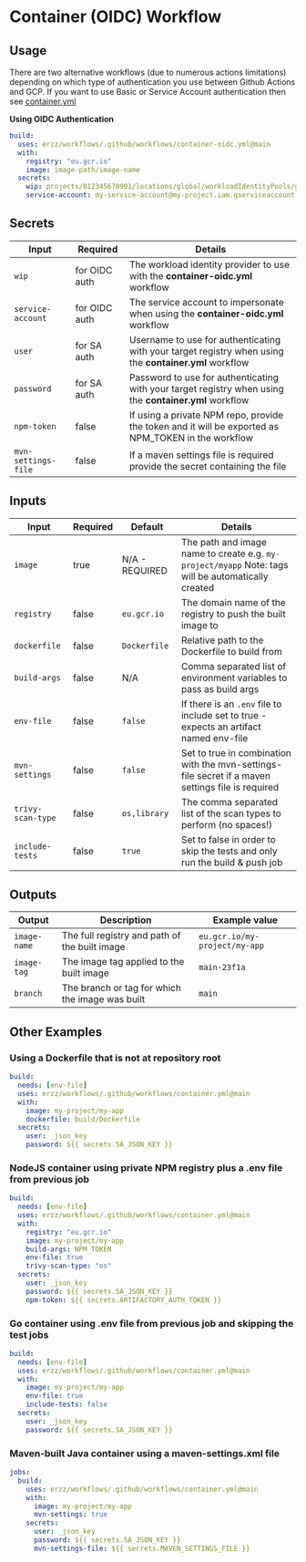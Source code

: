 # Container (OIDC) Workflow

## Usage

There are two alternative workflows (due to numerous actions limitations) depending on which type of authentication you use between Github Actions and GCP. If you want to use Basic or Service Account authentication then see [container.yml](/docs/container/container.yml/)

**Using OIDC Authentication**

```yaml
build:
  uses: erzz/workflows/.github/workflows/container-oidc.yml@main
  with:
    registry: "eu.gcr.io"
    image: image-path/image-name
  secrets:
    wip: projects/012345678901/locations/global/workloadIdentityPools/github/providers/github
    service-account: my-service-account@my-project.iam.gserviceaccount.com
```

## Secrets

| Input               | Required      | Details                                                                                                |
| ------------------- | ------------- | ------------------------------------------------------------------------------------------------------ |
| `wip`               | for OIDC auth | The workload identity provider to use with the **container-oidc.yml** workflow                         |
| `service-account`   | for OIDC auth | The service account to impersonate when using the **container-oidc.yml** workflow                      |
| `user`              | for SA auth   | Username to use for authenticating with your target registry when using the **container.yml** workflow |
| `password`          | for SA auth   | Password to use for authenticating with your target registry when using the **container.yml** workflow |
| `npm-token`         | false         | If using a private NPM repo, provide the token and it will be exported as NPM_TOKEN in the workflow    |
| `mvn-settings-file` | false         | If a maven settings file is required provide the secret containing the file                            |

## Inputs

| Input             | Required | Default        | Details                                                                                            |
| ----------------- | -------- | -------------- | -------------------------------------------------------------------------------------------------- |
| `image`           | true     | N/A - REQUIRED | The path and image name to create e.g. `my-project/myapp` Note: tags will be automatically created |
| `registry`        | false    | `eu.gcr.io`    | The domain name of the registry to push the built image to                                         |
| `dockerfile`      | false    | `Dockerfile`   | Relative path to the Dockerfile to build from                                                      |
| `build-args`      | false    | N/A            | Comma separated list of environment variables to pass as build args                                |
| `env-file`        | false    | `false`        | If there is an `.env` file to include set to true - expects an artifact named env-file             |
| `mvn-settings`    | false    | `false`        | Set to true in combination with the mvn-settings-file secret if a maven settings file is required  |
| `trivy-scan-type` | false    | `os,library`   | The comma separated list of the scan types to perform (no spaces!)                                 |
| `include-tests`   | false    | `true`         | Set to false in order to skip the tests and only run the build & push job                          |

## Outputs

| Output       | Description                                     | Example value                 |
| ------------ | ----------------------------------------------- | ----------------------------- |
| `image-name` | The full registry and path of the built image   | `eu.gcr.io/my-project/my-app` |
| `image-tag`  | The image tag applied to the built image        | `main-23f1a`                  |
| `branch`     | The branch or tag for which the image was built | `main`                        |

## Other Examples

### Using a Dockerfile that is not at repository root

```yaml
build:
  needs: [env-file]
  uses: erzz/workflows/.github/workflows/container.yml@main
  with:
    image: my-project/my-app
    dockerfile: build/Dockerfile
  secrets:
    user: _json_key
    password: ${{ secrets.SA_JSON_KEY }}
```

### NodeJS container using private NPM registry plus a .env file from previous job

```yaml
build:
  needs: [env-file]
  uses: erzz/workflows/.github/workflows/container.yml@main
  with:
    registry: "eu.gcr.io"
    image: my-project/my-app
    build-args: NPM_TOKEN
    env-file: true
    trivy-scan-type: "os"
  secrets:
    user: _json_key
    password: ${{ secrets.SA_JSON_KEY }}
    npm-token: ${{ secrets.ARTIFACTORY_AUTH_TOKEN }}
```

### Go container using .env file from previous job and skipping the test jobs

```yaml
build:
  needs: [env-file]
  uses: erzz/workflows/.github/workflows/container.yml@main
  with:
    image: my-project/my-app
    env-file: true
    include-tests: false
  secrets:
    user: _json_key
    password: ${{ secrets.SA_JSON_KEY }}
```

### Maven-built Java container using a maven-settings.xml file

```yaml
jobs:
  build:
    uses: erzz/workflows/.github/workflows/container.yml@main
    with:
      image: my-project/my-app
      mvn-settings: true
    secrets:
      user: _json_key
      password: ${{ secrets.SA_JSON_KEY }}
      mvn-settings-file: ${{ secrets.MAVEN_SETTINGS_FILE }}
```